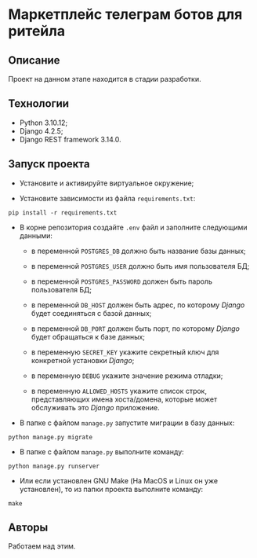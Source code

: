 # Маркетплейс телеграм ботов для ритейла

## Описание

Проект на данном этапе находится в стадии разработки.

## Технологии

- Python 3.10.12;
- Django 4.2.5;
- Django REST framework 3.14.0.

## Запуск проекта

- Установите и активируйте виртуальное окружение;

- Установите зависимости из файла `requirements.txt`:

```text
pip install -r requirements.txt
```

- В корне репозитория создайте `.env` файл и заполните следующими
данными:

  - в переменной `POSTGRES_DB` должно быть название базы данных;

  - в переменной `POSTGRES_USER` должно быть имя пользователя БД;

  - в переменной `POSTGRES_PASSWORD` должен быть пароль пользователя БД;

  - в переменной `DB_HOST` должен быть адрес, по которому _Django_ будет
  соединяться с базой данных;

  - в переменной `DB_PORT` должен быть порт, по которому _Django_ будет
  обращаться к базе данных;

  - в переменную `SECRET_KEY` укажите секретный ключ для конкретной установки
  _Django_;

  - в переменную `DEBUG` укажите значение режима отладки;

  - в переменную `ALLOWED_HOSTS` укажите список строк, представляющих имена
  хоста/домена, которые может обслуживать это _Django_ приложение.

- В папке с файлом `manage.py` запустите миграции в базу данных:

```text 
python manage.py migrate 
```

- В папке с файлом `manage.py` выполните команду:

```text
python manage.py runserver
```

- Или если установлен GNU Make (На MacOS и Linux он уже установлен),
то из папки проекта выполните команду:

```text
make
```

## Авторы

Работаем над этим.
